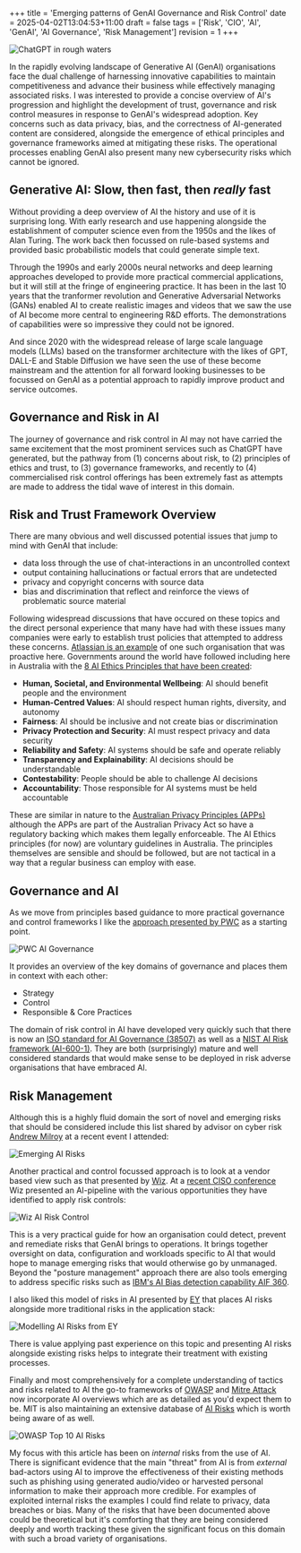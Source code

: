 +++
title = 'Emerging patterns of GenAI Governance and Risk Control'
date = 2025-04-02T13:04:53+11:00
draft = false
tags = ['Risk', 'CIO', 'AI', 'GenAI', 'AI Governance', 'Risk Management']
revision = 1
+++

![ChatGPT in rough waters](https://toobstar.github.io/images/pirate-ship-chatgpt.png)

​In the rapidly evolving landscape of Generative AI (GenAI) organisations face the dual challenge of harnessing innovative capabilities to maintain competitiveness and advance their business while effectively managing associated risks. I was interested to provide a concise overview of AI's progression and highlight the development of trust, governance and risk control measures in response to GenAI's widespread adoption. Key concerns such as data privacy, bias, and the correctness of AI-generated content are considered, alongside the emergence of ethical principles and governance frameworks aimed at mitigating these risks. The operational processes enabling GenAI also present many new cybersecurity risks which cannot be ignored. 

## Generative AI: Slow, then fast, then *really* fast

Without providing a deep overview of AI the history and use of it is surprising long.  With early research and use happening alongside the establishment of computer science even from the 1950s and the likes of Alan Turing. The work back then focussed on rule-based systems and provided basic probabilistic models that could generate simple text.

Through the 1990s and early 2000s neural networks and deep learning approaches developed to provide more practical commercial applications, but it will still at the fringe of engineering practice.  It has been in the last 10 years that the tranformer revolution and Generative Adversarial Networks (GANs) enabled AI to create realistic images and videos that we saw the use of AI become more central to engineering R&D efforts.  The demonstrations of capabilities were so impressive they could not be ignored. 

And since 2020 with the widespread release of large scale language models (LLMs) based on the transformer architecture with the likes of GPT, DALL-E and Stable Diffusion we have seen the use of these become mainstream and the attention for all forward looking businesses to be focussed on GenAI as a potential approach to rapidly improve product and service outcomes. 

## Governance and Risk in AI

The journey of governance and risk control in AI may not have carried the same excitement that the most prominent services such as ChatGPT have generated, but the pathway from (1) concerns about risk, to (2) principles of ethics and trust, to (3) governance frameworks, and recently to (4) commercialised risk control offerings has been extremely fast as attempts are made to address the tidal wave of interest in this domain.

## Risk and Trust Framework Overview

There are many obvious and well discussed potential issues that jump to mind with GenAI that include:

- data loss through the use of chat-interactions in an uncontrolled context
- output containing hallucinations or factual errors that are undetected 
- privacy and copyright concerns with source data 
- bias and discrimination that reflect and reinforce the views of problematic source material

Following widespread discussions that have occured on these topics and the direct personal experience that many have had with these issues many companies were early to establish trust policies that attempted to address these concerns.  [Atlassian is an example](https://www.atlassian.com/trust/responsible-tech-principles) of one such organisation that was proactive here.  Governments around the world have followed including here in Australia with the [8 AI Ethics Principles that have been created](https://www.industry.gov.au/publications/australias-artificial-intelligence-ethics-principles/australias-ai-ethics-principles):

- **Human, Societal, and Environmental Wellbeing**: AI should benefit people and the environment
- **Human-Centred Values**: AI should respect human rights, diversity, and autonomy
- **Fairness**: AI should be inclusive and not create bias or discrimination
- **Privacy Protection and Security**: AI must respect privacy and data security
- **Reliability and Safety**: AI systems should be safe and operate reliably
- **Transparency and Explainability**: AI decisions should be understandable
- **Contestability**: People should be able to challenge AI decisions
- **Accountability**: Those responsible for AI systems must be held accountable

These are similar in nature to the [Australian Privacy Principles (APPs)](https://www.oaic.gov.au/privacy/australian-privacy-principles) although the APPs are part of the Australian Privacy Act so have a regulatory backing which makes them legally enforceable. The AI Ethics principles (for now) are  voluntary guidelines in Australia.   The principles themselves are sensible and should be followed, but are not tactical in a way that a regular business can employ with ease.

## Governance and AI

As we move from principles based guidance to more practical governance and control frameworks I like the [approach presented by PWC](https://www.pwc.com/us/en/tech-effect/ai-analytics/managing-generative-ai-risks.html) as a starting point.  

![PWC AI Governance](https://toobstar.github.io/images/pwc_ai_governance.png)

It provides an overview of the key domains of governance and places them in context with each other:

- Strategy
- Control
- Responsible & Core Practices

The domain of risk control in AI have developed very quickly such that there is now an [ISO standard for AI Governance (38507)](https://www.iso.org/standard/56641.html) as well as a [NIST AI  Risk framework (AI-600-1)](https://www.nist.gov/itl/ai-risk-management-framework).  They are both (surprisingly) mature and well considered standards that would make sense to be deployed in risk adverse organisations that have embraced AI.  

## Risk Management

Although this is a highly fluid domain the sort of novel and emerging risks that should be considered include this list shared by advisor on cyber risk [Andrew Milroy](https://www.linkedin.com/in/andrewmilroy/) at a recent event I attended:

![Emerging AI Risks](https://toobstar.github.io/images/ai-risk-examples.png)

Another practical and control focussed approach is to look at a vendor based view such as that presented by [Wiz](https://www.wiz.io/solutions/ai-spm).  At a [recent CISO conference](https://focusnetwork.co/cisoleaders.com.au/) Wiz presented an AI-pipeline with the various opportunities they have identified to apply risk controls:  

![Wiz AI Risk Control](https://toobstar.github.io/images/wiz-ai-risk-pipeline.png)

This is a very practical guide for how an organisation could detect, prevent and remediate risks that GenAI brings to operations. It brings together oversight on data, configuration and workloads specific to AI that would hope to manage emerging risks that would otherwise go by unmanaged.  Beyond the "posture management" approach there are also tools emerging to address specific risks such as [IBM's AI Bias detection capability AIF 360](https://research.ibm.com/blog/ai-fairness-360). 

I also liked this model of risks in AI presented by [EY](https://www.ey.com/en_au/services/consulting/trusted-ai-platform) that places AI risks alongside more traditional risks in the application stack:  

![Modelling AI Risks from EY](https://toobstar.github.io/images/ey-ai-risk-model.png)

There is value applying past experience on this topic and presenting AI risks alongside existing risks helps to integrate their treatment with existing processes.

Finally and most comprehensively for a complete understanding of tactics and risks related to AI the go-to frameworks of [OWASP](https://genai.owasp.org) and [Mitre Attack](https://atlas.mitre.org) now incorporate AI overviews which are as detailed as you'd expect them to be.  MIT is also maintaining an extensive database of [AI Risks](https://airisk.mit.edu) which is worth being aware of as well.

![OWASP Top 10 AI Risks](https://toobstar.github.io/images/owasp_ai_top10.png)

My focus with this article has been on *internal* risks from the use of AI.  There is significant evidence that the main "threat" from AI is from *external* bad-actors using AI to improve the effectiveness of their existing methods such as phishing using generated audio/video or harvested personal information to make their approach more credible.  For examples of exploited internal risks the examples I could find relate to privacy, data breaches or bias.  Many of the risks that have been documented above could be theoretical but it's comforting that they are being considered deeply and worth tracking these given the significant focus on this domain with such a broad variety of organisations.  




